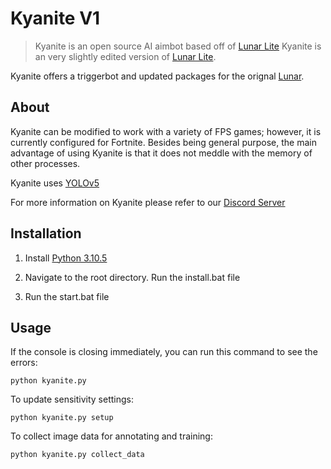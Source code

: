 # Kyanite V1
> Kyanite is an open source AI aimbot based off of [Lunar Lite](https://github.com/xxreflextheone/lunar-lite)
Kyanite is an very slightly edited version of [Lunar Lite](https://github.com/xxreflextheone/lunar-lite).

Kyanite offers a triggerbot and updated packages for the orignal [Lunar](https://github.com/zeyad-mansour/lunar).

## About

Kyanite can be modified to work with a variety of FPS games; however, it is currently configured for Fortnite. Besides being general purpose, the main advantage of using Kyanite is that it does not meddle with the memory of other processes.

Kyanite uses [YOLOv5](https://github.com/ultralytics/yolov5)

For more information on Kyanite please refer to our [Discord Server](discord.gg/kyanite)

## Installation

1. Install [Python 3.10.5](https://www.python.org/downloads/release/python-3105/)

2. Navigate to the root directory. Run the install.bat file

3. Run the start.bat file

## Usage
If the console is closing immediately, you can run this command to see the errors:
```           
python kyanite.py
```
To update sensitivity settings:
```           
python kyanite.py setup
```
To collect image data for annotating and training:
```           
python kyanite.py collect_data
```
